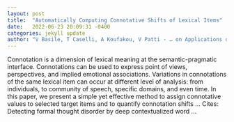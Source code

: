 ```yaml
---
layout: post
title:  "Automatically Computing Connotative Shifts of Lexical Items"
date:   2022-06-23 20:09:31 -0400
categories: jekyll update
author: "V Basile, T Caselli, A Koufakou, V Patti - … on Applications of Natural Language to …, 2022"
---
```

Connotation is a dimension of lexical meaning at the semantic-pragmatic interface. Connotations can be used to express point of views, perspectives, and implied emotional associations. Variations in connotations of the same lexical item can occur at different level of analysis: from individuals, to community of speech, specific domains, and even time. In this paper, we present a simple yet effective method to assign connotative values to selected target items and to quantify connotation shifts …
Cites: ‪Detecting formal thought disorder by deep contextualized word …‬  